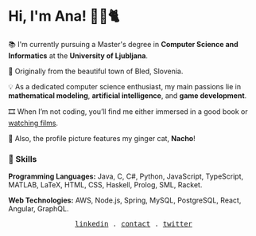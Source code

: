 # Hi, I'm Ana! 👩‍💻🐈

📚 I'm currently pursuing a Master's degree in **Computer Science and Informatics** at the **University of Ljubljana**.

🏡 Originally from the beautiful town of Bled, Slovenia.

💡 As a dedicated computer science enthusiast, my main passions lie in **mathematical modeling**, **artificial intelligence**, and **game development**.

🎞️ When I’m not coding, you’ll find me either immersed in a good book or [watching films](https://letterboxd.com/anapoklux/).

🐾 Also, the profile picture features my ginger cat, **Nacho**!


### 🍜 Skills

**Programming Languages:** Java, C, C#, Python, JavaScript, TypeScript, MATLAB, LaTeX, HTML, CSS, Haskell, Prolog, SML, Racket.  

**Web Technologies:** AWS, Node.js, Spring, MySQL, PostgreSQL, React, Angular, GraphQL.

<p align="center">
  <samp>
    <a href="https://www.linkedin.com/in/ana-poklukar-b06789327">linkedin</a> .
    <a href="mailto:ap3956@student.uni-lj.si">contact</a> .
    <a href=https://x.com/AnaPoklukar">twitter</a>
  </samp>
</p>

